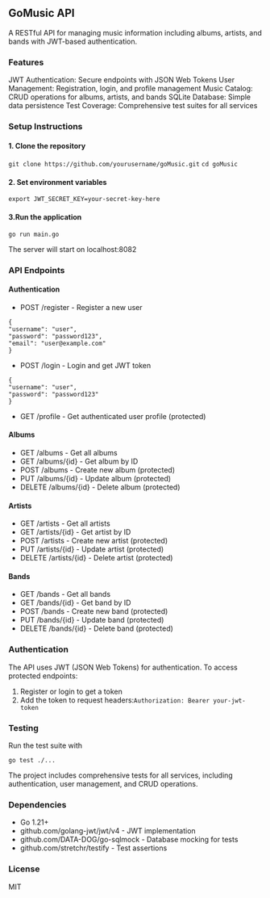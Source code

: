 ## GoMusic API
A RESTful API for managing music information including albums, artists, and bands with JWT-based authentication.

### Features
JWT Authentication: Secure endpoints with JSON Web Tokens
User Management: Registration, login, and profile management
Music Catalog: CRUD operations for albums, artists, and bands
SQLite Database: Simple data persistence
Test Coverage: Comprehensive test suites for all services

### Setup Instructions
#### 1. Clone the repository
`git clone https://github.com/yourusername/goMusic.git`
`cd goMusic`

#### 2. Set environment variables
`export JWT_SECRET_KEY=your-secret-key-here`

#### 3.Run the application
`go run main.go`

The server will start on localhost:8082

### API Endpoints
#### Authentication
* POST /register - Register a new user
```
{
"username": "user",
"password": "password123",
"email": "user@example.com"
}
```

* POST /login - Login and get JWT token
```
{
"username": "user",
"password": "password123"
}
```

* GET /profile - Get authenticated user profile (protected)

#### Albums
* GET /albums - Get all albums
* GET /albums/{id} - Get album by ID
* POST /albums - Create new album (protected)
* PUT /albums/{id} - Update album (protected)
* DELETE /albums/{id} - Delete album (protected)

#### Artists
* GET /artists - Get all artists
* GET /artists/{id} - Get artist by ID
* POST /artists - Create new artist (protected)
* PUT /artists/{id} - Update artist (protected)
* DELETE /artists/{id} - Delete artist (protected)

#### Bands
* GET /bands - Get all bands
* GET /bands/{id} - Get band by ID
* POST /bands - Create new band (protected)
* PUT /bands/{id} - Update band (protected)
* DELETE /bands/{id} - Delete band (protected)

### Authentication
The API uses JWT (JSON Web Tokens) for authentication. To access protected endpoints:
1. Register or login to get a token
2. Add the token to request headers:`Authorization: Bearer your-jwt-token`

### Testing
Run the test suite with 

`go test ./...`

The project includes comprehensive tests for all services, including authentication, user management, and CRUD operations.

### Dependencies
* Go 1.21+
* github.com/golang-jwt/jwt/v4 - JWT implementation
* github.com/DATA-DOG/go-sqlmock - Database mocking for tests
* github.com/stretchr/testify - Test assertions

### License
MIT